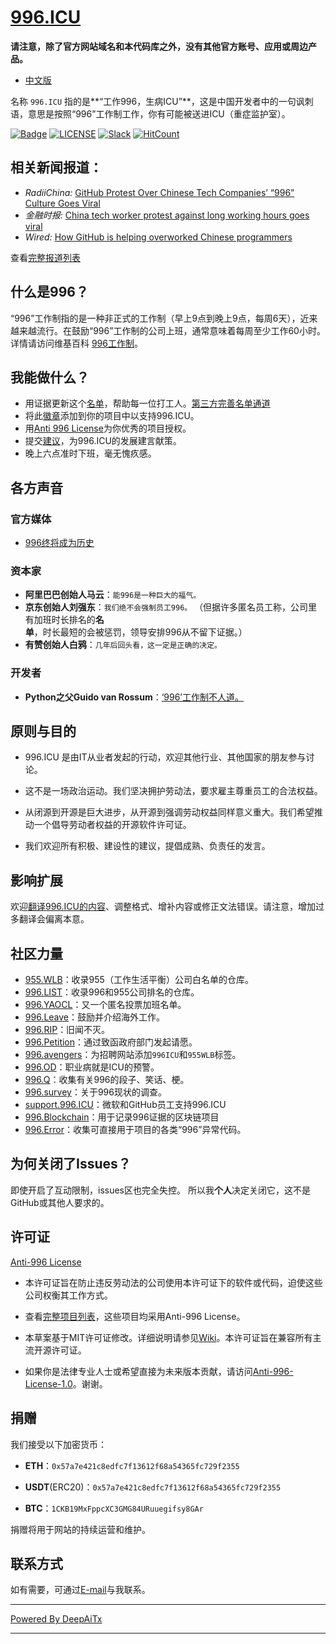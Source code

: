 [996.ICU](https://996.icu/#/en_US)
=======
**请注意，除了官方网站域名和本代码库之外，没有其他官方账号、应用或周边产品。**

* [中文版](./README_CN.md)

名称 `996.ICU` 指的是**“工作996，生病ICU”**，这是中国开发者中的一句讽刺语，意思是按照“996”工作制工作，你有可能被送进ICU（重症监护室）。

[![Badge](https://img.shields.io/badge/link-996.icu-%23FF4D5B.svg?style=flat-square)](https://996.icu/#/en_US)
[![LICENSE](https://img.shields.io/badge/license-Anti%20996-blue.svg?style=flat-square)](https://github.com/996icu/996.ICU/blob/master/LICENSE)
[![Slack](https://img.shields.io/badge/slack-996icu-green.svg?style=flat-square)](https://join.slack.com/t/996icu/shared_invite/enQtNjI0MjEzMTUxNDI0LTkyMGViNmJiZjYwOWVlNzQ3NmQ4NTQyMDRiZTNmOWFkMzYxZWNmZGI0NDA4MWIwOGVhOThhMzc3NGQyMDBhZDc)
[![HitCount](http://hits.dwyl.com/996icu/996ICU.svg)](http://hits.dwyl.com/996icu/996ICU)


相关新闻报道：
---
* *RadiiChina:* [GitHub Protest Over Chinese Tech Companies’ “996” Culture Goes Viral](https://radiichina.com/github-protest-chinese-tech-996/)
* *金融时报:*  [China tech worker protest against long working hours goes viral](https://www.ft.com/content/72754638-55d1-11e9-91f9-b6515a54c5b1)
* *Wired:* [How GitHub is helping overworked Chinese programmers](https://www.wired.com/story/how-github-helping-overworked-chinese-programmers/)

查看[完整报道列表](externals/news_EN.md)



什么是996？
---

“996”工作制指的是一种非正式的工作制（早上9点到晚上9点，每周6天），近来越来越流行。在鼓励“996”工作制的公司上班，通常意味着每周至少工作60小时。
详情请访问维基百科 [996工作制](https://en.wikipedia.org/wiki/996_working_hour_system)。


我能做什么？
---

- 用证据更新这个[名单](blacklist/README.md)，帮助每一位打工人。[第三方完善名单通道](https://www.996action.com/index.php/889799)
- 将此[徽章](externals/instruction.md)添加到你的项目中以支持996.ICU。
- 用[Anti 996 License](LICENSE)为你优秀的项目授权。
- 提交[建议](proposal/README.md)，为996.ICU的发展建言献策。
- 晚上六点准时下班，毫无愧疚感。


各方声音
---

### 官方媒体
- [996终将成为历史](http://www.xinhuanet.com/politics/2019-04/15/c_1124370790.htm)


### 资本家
- **阿里巴巴创始人马云**：`能996是一种巨大的福气。`
- **京东创始人刘强东**：`我们绝不会强制员工996。`
（但据许多匿名员工称，公司里有加班时长排名的**名单**，时长最短的会被惩罚，领导安排996从不留下证据。）
- **有赞创始人白鸦**：`几年后回头看，这一定是正确的决定。`

### 开发者
- **Python之父Guido van Rossum**：[‘996’工作制不人道。](https://twitter.com/gvanrossum/status/1111628076801236993)


原则与目的
---

* 996.ICU 是由IT从业者发起的行动，欢迎其他行业、其他国家的朋友参与讨论。

* 这不是一场政治运动。我们坚决拥护劳动法，要求雇主尊重员工的合法权益。

* 从闭源到开源是巨大进步，从开源到强调劳动权益同样意义重大。我们希望推动一个倡导劳动者权益的开源软件许可证。

* 我们欢迎所有积极、建设性的建议，提倡成熟、负责任的发言。


影响扩展
---

欢迎[翻译996.ICU的内容](i18n/README.md)、调整格式、增补内容或修正文法错误。请注意，增加过多翻译会偏离本意。

社区力量
---

 - [955.WLB](https://github.com/formulahendry/955.WLB)：收录955（工作生活平衡）公司白名单的仓库。
 - [996.LIST](https://github.com/fengT-T/996_list)：收录996和955公司排名的仓库。
 - [996.YAOCL](https://github.com/boycott996/yaocl)：又一个匿名投票加班名单。
 - [996.Leave](https://github.com/623637646/996.Leave)：鼓励并介绍海外工作。
 - [996.RIP](https://web.archive.org/web/20190422174052/https://996.rip/)：旧闻不灭。
 - [996.Petition](https://github.com/xokctah/996.petition)：通过致函政府部门发起请愿。
 - [996.avengers](https://github.com/996-icu-avengers/Natasha)：为招聘网站添加`996ICU`和`955WLB`标签。
 - [996.OD](https://github.com/zheolong/996.OD.git)：职业病就是ICU的预警。
 - [996.Q](https://github.com/alexddhuang/996.Q)：收集有关996的段子、笑话、梗。
 - [996.survey](https://github.com/0594mazhiyuan/996.survey)：关于996现状的调查。
 - [support.996.ICU](https://github.com/msworkers/support.996.ICU)：微软和GitHub员工支持996.ICU
 - [996.Blockchain](https://github.com/996BC/996.Blockchain)：用于记录996证据的区块链项目
 - [996.Error](https://github.com/MagicLu550/996Error)：收集可直接用于项目的各类“996”异常代码。

为何关闭了Issues？
---

即使开启了互动限制，issues区也完全失控。
所以我**个人**决定关闭它，这不是GitHub或其他人要求的。


许可证
---

[Anti-996 License](LICENSE)

 - 本许可证旨在防止违反劳动法的公司使用本许可证下的软件或代码，迫使这些公司权衡其工作方式。
 - 查看[完整项目列表](awesomelist/README.md)，这些项目均采用Anti-996 License。

 - 本草案基于MIT许可证修改。详细说明请参见[Wiki](https://github.com/kattgu7/996-License-Draft/wiki)。本许可证旨在兼容所有主流开源许可证。
 - 如果你是法律专业人士或希望直接为未来版本贡献，请访问[Anti-996-License-1.0](https://github.com/kattgu7/996-License-Draft)。谢谢。

捐赠
---
我们接受以下加密货币：

- **ETH**：`0x57a7e421c8edfc7f13612f68a54365fc729f2355`

- **USDT**(ERC20)：`0x57a7e421c8edfc7f13612f68a54365fc729f2355`

- **BTC**：`1CKB19MxFppcXC3GMG84URuuegifsy8GAr`

捐赠将用于网站的持续运营和维护。

联系方式
---

如有需要，可通过[E-mail](mailto:996icu.repo@gmail.com)与我联系。

---

[Powered By DeepAiTx](https://github.com/DeepAiTx)

---